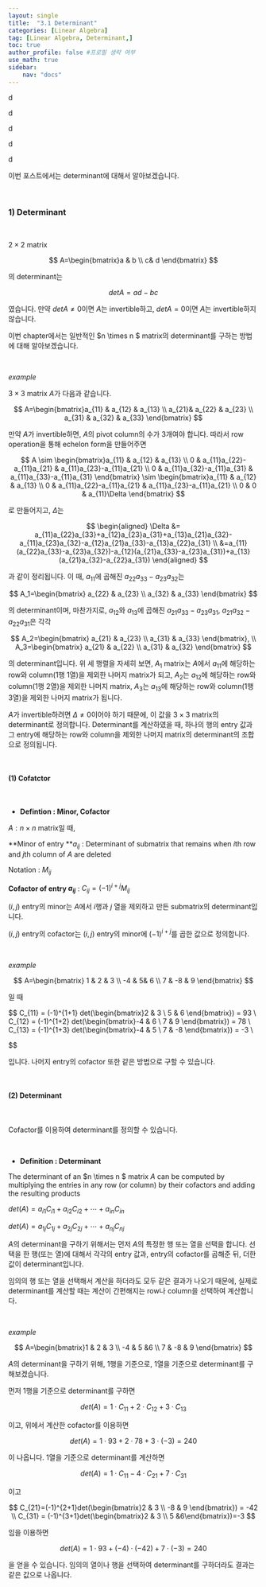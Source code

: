 ```yaml
---
layout: single
title:  "3.1 Determinant"
categories: [Linear Algebra]
tag: [Linear Algebra, Determinant,]
toc: true
author_profile: false #프로필 생략 여부
use_math: true
sidebar:
    nav: "docs"
---
```




d

d

d

d

d



이번 포스트에서는 determinant에 대해서 알아보겠습니다.



<br/>

### 1) Determinant





<br/>

$2 \times 2$​ matrix 


$$
A=\begin{bmatrix}a & b \\ c& d \end{bmatrix}
$$


의 determinant는


$$
detA = ad-bc
$$




였습니다. 만약 $detA \neq 0$이면 $A$는 invertible하고, $detA=0$이면 $A$는 invertible하지 않습니다.



이번 chapter에서는 일반적인 $n \times n $ matrix의 determinant를 구하는 방법에 대해 알아보겠습니다.





<br/>

*example* 



$3 \times 3$ matrix $A$가 다음과 같습니다.


$$
A=\begin{bmatrix}a_{11} & a_{12} & a_{13} \\ a_{21}& a_{22} & a_{23} \\ a_{31} & a_{32} & a_{33}  \end{bmatrix}
$$


만약 $A$가 invertible하면, $A$의 pivot column의 수가 3개여야 합니다. 따라서 row operation을 통해 echelon form을 만들어주면


$$
A \sim \begin{bmatrix}a_{11} & a_{12} & a_{13} \\ 0 & a_{11}a_{22}-a_{11}a_{21} & a_{11}a_{23}-a_{11}a_{21} \\ 0 & a_{11}a_{32}-a_{11}a_{31} & a_{11}a_{33}-a_{11}a_{31}  \end{bmatrix} \sim \begin{bmatrix}a_{11} & a_{12} & a_{13} \\ 0 & a_{11}a_{22}-a_{11}a_{21} & a_{11}a_{23}-a_{11}a_{21} \\ 0 & 0 & a_{11}\Delta  \end{bmatrix} 
$$


로 만들어지고, $\Delta$는


$$
\begin{aligned}
\Delta &= a_{11}a_{22}a_{33}+a_{12}a_{23}a_{31}+a_{13}a_{21}a_{32}-a_{11}a_{23}a_{32}-a_{12}a_{21}a_{33}-a_{13}a_{22}a_{31} \\
&=a_{11}(a_{22}a_{33}-a_{23}a_{32})-a_{12}(a_{21}a_{33}-a_{23}a_{31})+a_{13}(a_{21}a_{32}-a_{22}a_{31})
\end{aligned}
$$


과 같이 정리됩니다. 이 때, $a_{11}$에 곱해진 $a_{22}a_{33}-a_{23}a_{32}$는


$$
A_1=\begin{bmatrix} a_{22} & a_{23} \\ a_{32} & a_{33} \end{bmatrix}
$$


의 determinant이며, 마찬가지로, $a_{12}$와 $a_{13}$에 곱해진 $a_{21}a_{33}-a_{23}a_{31}$, $a_{21}a_{32}-a_{22}a_{31}$은 각각


$$
A_2=\begin{bmatrix} a_{21} & a_{23} \\ a_{31} & a_{33} \end{bmatrix}, \\
A_3=\begin{bmatrix} a_{21} & a_{22} \\ a_{31} & a_{32} \end{bmatrix}
$$


의 determinant입니다. 위 세 행렬을 자세히 보면, $A_{1}$ matrix는 $A$에서 $a_{11}$에 해당하는 row와 column(1행 1열)을 제외한 나머지 matrix가 되고, $A_2$는 $a_{12}$에 해당하는 row와 column(1행 2열)을 제외한 나머지 matrix, $A_3$는 $a_{13}$에 해당하는 row와 column(1행 3열)을 제외한 나머지 matrix가 됩니다.



$A$가 invertible하려면 $\Delta \neq0$이어야 하기 때문에, 이 값을 $3 \times 3$ matrix의 determinant로 정의합니다. Determinant를 계산하였을 때, 하나의 행의 entry 값과 그 entry에 해당하는 row와 column을 제외한 나머지 matrix의 determinant의 조합으로 정의됩니다. 





<br/>



#### (1) Cofatctor



<br/>



* **Defintion : Minor, Cofactor**



$A : n \times n$ matrix일 때,



**Minor of entry **$a_{ij}$ : Determinant of submatrix that remains when $i$th row and $j$th column of $A$ are deleted



Notation : $M_{ij}$



**Cofactor of entry $a_{ij}$** : $C_{ij} = (-1)^{i+j}M_{ij}$



$(i, j)$ entry의 minor는 $A$에서 $i$행과 $j$ 열을 제외하고 만든 submatrix의 determinant입니다.

$(i, j)$ entry의 cofactor는 $(i, j)$ entry의 minor에 $(-1)^{i+j}$를 곱한 값으로 정의합니다. 





<br/>



*example*


$$
A=\begin{bmatrix} 1 & 2 & 3 \\ -4 & 5& 6 \\ 7 & -8 & 9 \end{bmatrix}
$$


일 때


$$
C_{11} = (-1)^{1+1} det(\begin{bmatrix}2 & 3 \\ 5 & 6 \end{bmatrix}) = 93 \\
C_{12} = (-1)^{1+2} det(\begin{bmatrix}-4 & 6 \\ 7 & 9 \end{bmatrix}) = 78 \\
C_{13} = (-1)^{1+3} det(\begin{bmatrix}-4 & 5 \\ 7 & -8 \end{bmatrix}) = -3 \\


$$


입니다. 나머지 entry의 cofactor 또한 같은 방법으로 구할 수 있습니다.



<br/>



#### (2) Determinant



<br/>



Cofactor를 이용하여 determinant를 정의할 수 있습니다.

<br/>



* **Definition : Determinant**



The determinant of an $n \times n $ matrix $A$ can be computed by multiplying the entries in any row (or column) by their cofactors and adding the resulting products



$det(A)=a_{i1}C_{i1}+a_{i2}C_{i2}+ \cdots + a_{in}C_{in}$

$det(A)=a_{1j}C_{1j}+a_{2j}C_{2j}+ \cdots + a_{nj}C_{nj}$



$A$의 determinant을 구하기 위해서는 먼저 $A$의 특정한 행 또는 열을 선택을 합니다. 선택을 한 행(또는 열)에 대해서 각각의 entry 값과, entry의 cofactor를 곱해준 뒤, 더한 값이 determinant입니다.



임의의 행 또는 열을 선택해서 계산을 하더라도 모두 같은 결과가 나오기 때문에, 실제로 determinant를 계산할 때는 계산이 간편해지는 row나 column을 선택하여 계산합니다.



<br/>



*example*


$$
A=\begin{bmatrix}1 & 2 & 3 \\ -4 & 5 &6 \\ 7 & -8 & 9 \end{bmatrix}
$$


$A$의 determinant을 구하기 위해, 1행을 기준으로, 1열을 기준으로 determinant를 구해보겠습니다.

먼저 1행을 기준으로 determinant를 구하면


$$
det(A)=1 \cdot C_{11} +2\cdot C_{12} +3 \cdot C_{13}
$$
 

이고, 위에서 계산한 cofactor를 이용하면


$$
det(A) = 1\cdot 93 + 2\cdot 78 + 3 \cdot(-3) = 240
$$


이 나옵니다. 1열을 기준으로 determinant를 계산하면


$$
det(A)=1 \cdot C_{11} -4\cdot C_{21} +7 \cdot C_{31}
$$


이고


$$
C_{21}=(-1)^{2+1}det(\begin{bmatrix}2 & 3 \\ -8 & 9  \end{bmatrix}) = -42 \\
C_{31} = (-1)^{3+1}det(\begin{bmatrix}2 & 3 \\ 5 &6\end{bmatrix})=-3
$$


임을 이용하면


$$
det(A)=1\cdot93 + (-4)\cdot(-42) + 7 \cdot(-3) = 240
$$


을 얻을 수 있습니다. 임의의 열이나 행을 선택하여 determinant를 구하더라도 결과는 같은 값으로 나옵니다.



